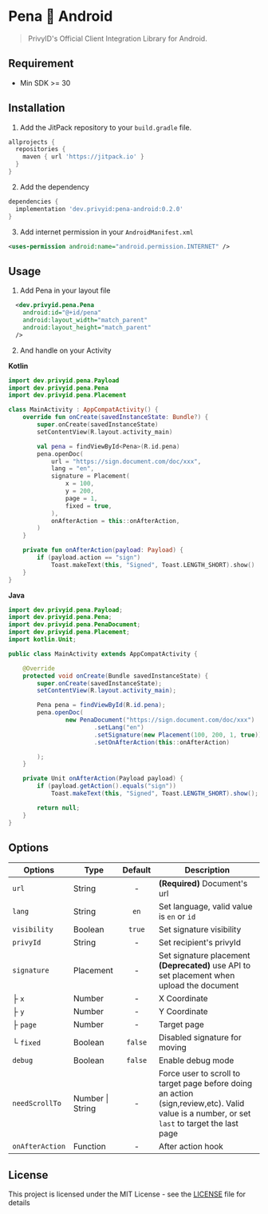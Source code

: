 # Pena 💚 Android

> PrivyID's Official Client Integration Library for Android.

## Requirement
- Min SDK >= 30

## Installation

1. Add the JitPack repository to your `build.gradle` file.

```gradle
allprojects {
  repositories {
    maven { url 'https://jitpack.io' }
  }
}
```

2. Add the dependency
```gradle
dependencies {
  implementation 'dev.privyid:pena-android:0.2.0'
}
```

3. Add internet permission in your `AndroidManifest.xml`
```xml
<uses-permission android:name="android.permission.INTERNET" />
```

## Usage

1. Add Pena in your layout file

```xml
  <dev.privyid.pena.Pena
    android:id="@+id/pena"
    android:layout_width="match_parent"
    android:layout_height="match_parent"
  />
```

2. And handle on your Activity

**Kotlin**

```kt
import dev.privyid.pena.Payload
import dev.privyid.pena.Pena
import dev.privyid.pena.Placement

class MainActivity : AppCompatActivity() {
    override fun onCreate(savedInstanceState: Bundle?) {
        super.onCreate(savedInstanceState)
        setContentView(R.layout.activity_main)

        val pena = findViewById<Pena>(R.id.pena)
        pena.openDoc(
            url = "https://sign.document.com/doc/xxx",
            lang = "en",
            signature = Placement(
                x = 100,
                y = 200,
                page = 1,
                fixed = true,
            ),
            onAfterAction = this::onAfterAction,
        )
    }

    private fun onAfterAction(payload: Payload) {
        if (payload.action == "sign")
            Toast.makeText(this, "Signed", Toast.LENGTH_SHORT).show()
    }
}
```

**Java**

```java
import dev.privyid.pena.Payload;
import dev.privyid.pena.Pena;
import dev.privyid.pena.PenaDocument;
import dev.privyid.pena.Placement;
import kotlin.Unit;

public class MainActivity extends AppCompatActivity {

    @Override
    protected void onCreate(Bundle savedInstanceState) {
        super.onCreate(savedInstanceState);
        setContentView(R.layout.activity_main);

        Pena pena = findViewById(R.id.pena);
        pena.openDoc(
                new PenaDocument("https://sign.document.com/doc/xxx")
                        .setLang("en")
                        .setSignature(new Placement(100, 200, 1, true))
                        .setOnAfterAction(this::onAfterAction)

        );
    }

    private Unit onAfterAction(Payload payload) {
        if (payload.getAction().equals("sign"))
            Toast.makeText(this, "Signed", Toast.LENGTH_SHORT).show();

        return null;
    }
}
```

## Options

| Options         | Type             | Default | Description                                                                                                                                  |
|-----------------|------------------|:-------:|----------------------------------------------------------------------------------------------------------------------------------------------|
| `url`           | String           |    -    | **(Required)** Document's url                                                                                                                |
| `lang`          | String           |  `en`   | Set language, valid value is `en` or `id`                                                                                                    |
| `visibility`    | Boolean          | `true`  | Set signature visibility                                                                                                                     |
| `privyId`       | String           |    -    | Set recipient's privyId                                                                                                                      |
| `signature`     | Placement        |    -    | Set signature placement<br/> <strong>(Deprecated)</strong> use API to set placement when upload the document                                 |
| ├ `x`           | Number           |    -    | X Coordinate                                                                                                                                 |
| ├ `y`           | Number           |    -    | Y Coordinate                                                                                                                                 |
| ├ `page`        | Number           |    -    | Target page                                                                                                                                  |
| └ `fixed`       | Boolean          | `false` | Disabled signature for moving                                                                                                                |
| `debug`         | Boolean          | `false` | Enable debug mode                                                                                                                            |
| `needScrollTo`  | Number \| String |    -    | Force user to scroll to target page before doing an action (sign,review,etc). Valid value is a number, or set `last` to target the last page |
| `onAfterAction` | Function         |    -    | After action hook                                                                                                                            |

## License

This project is licensed under the MIT License - see the [LICENSE](./LICENSE) file for details
